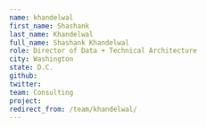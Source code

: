 ```yaml
---
name: khandelwal
first_name: Shashank
last_name: Khandelwal
full_name: Shashank Khandelwal
role: Director of Data + Technical Architecture
city: Washington
state: D.C.
github: 
twitter: 
team: Consulting
project: 
redirect_from: /team/khandelwal/
---
```

